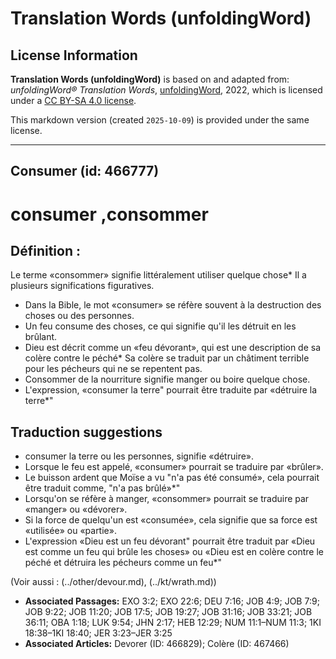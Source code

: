# Translation Words (unfoldingWord)

## License Information

**Translation Words (unfoldingWord)** is based on and adapted from: _unfoldingWord® Translation Words_, [unfoldingWord](https://unfoldingword.org/utw), 2022, which is licensed under a [CC BY-SA 4.0 license](https://creativecommons.org/licenses/by-sa/4.0/legalcode.en).

This markdown version (created `2025-10-09`) is provided under the same license.



--------------------------------

## Consumer (id: 466777)

consumer ,consommer
===================

Définition :
------------

Le terme «consommer» signifie littéralement utiliser quelque chose\* Il a plusieurs significations figuratives.

* Dans la Bible, le mot «consumer» se réfère souvent à la destruction des choses ou des personnes.
* Un feu consume des choses, ce qui signifie qu'il les détruit en les brûlant.
* Dieu est décrit comme un «feu dévorant», qui est une description de sa colère contre le péché\* Sa colère se traduit par un châtiment terrible pour les pécheurs qui ne se repentent pas.
* Consommer de la nourriture signifie manger ou boire quelque chose.
* L'expression, «consumer la terre" pourrait être traduite par «détruire la terre\*"

Traduction suggestions
----------------------

* consumer la terre ou les personnes, signifie «détruire».
* Lorsque le feu est appelé, «consumer» pourrait se traduire par «brûler».
* Le buisson ardent que Moïse a vu "n'a pas été consumé», cela pourrait être traduit comme, "n'a pas brûlé»\*"
* Lorsqu'on se réfère à manger, «consommer» pourrait se traduire par «manger» ou «dévorer».
* Si la force de quelqu'un est «consumée», cela signifie que sa force est «utilisée» ou «partie».
* L'expression «Dieu est un feu dévorant" pourrait être traduit par «Dieu est comme un feu qui brûle les choses» ou «Dieu est en colère contre le péché et détruira les pécheurs comme un feu\*"

(Voir aussi : (../other/devour.md), (../kt/wrath.md))

* **Associated Passages:** EXO 3:2; EXO 22:6; DEU 7:16; JOB 4:9; JOB 7:9; JOB 9:22; JOB 11:20; JOB 17:5; JOB 19:27; JOB 31:16; JOB 33:21; JOB 36:11; OBA 1:18; LUK 9:54; JHN 2:17; HEB 12:29; NUM 11:1–NUM 11:3; 1KI 18:38–1KI 18:40; JER 3:23–JER 3:25
* **Associated Articles:** Devorer (ID: 466829); Colère (ID: 467466)

